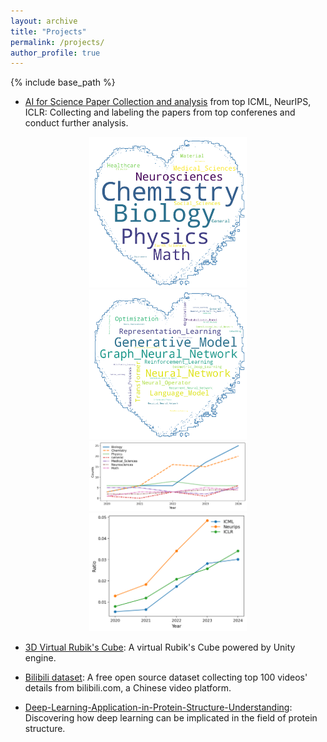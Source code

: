 ```yaml
---
layout: archive
title: "Projects"
permalink: /projects/
author_profile: true
---
```


{% include base_path %}


* [AI for Science Paper Collection and analysis](https://github.com/Zixuan-Wang1215/AI_for_Science_paper_collection) from top ICML, NeurIPS, ICLR: Collecting and labeling the papers from top conferenes and conduct further analysis.

<div style="text-align: center;">
    <img src="../images/science.png" alt="Screenshot of the Project" style="width:50%; height:auto;" />
</div>
<div style="text-align: center;">
    <img src="../images/ml.png" alt="Screenshot of the Project" style="width:50%; height:auto;" />
</div>
<div style="text-align: center;">
    <img src="../images/conference_application_year.png" alt="Screenshot of the Project" style="width:50%; height:auto;" />
</div>
<div style="text-align: center;">
    <img src="../images/ai4s_paper_ratio.png" alt="Screenshot of the Project" style="width:50%; height:auto;" />
</div>


* [3D Virtual Rubik's Cube](https://github.com/Zixuan-Wang1215/3D-Virtual-Rubiks-Cube): A virtual Rubik's Cube powered by Unity engine.

* [Bilibili dataset](https://github.com/Zixuan-Wang1215/Bilibili_Dataset): A free open source dataset collecting top 100 videos' details from bilibili.com, a Chinese video platform.

* [Deep-Learning-Application-in-Protein-Structure-Understanding](https://github.com/Zixuan-Wang1215/Deep-Learning-Application-in-Protein-Structure-Understanding): Discovering how deep learning can be implicated in the field of protein structure.